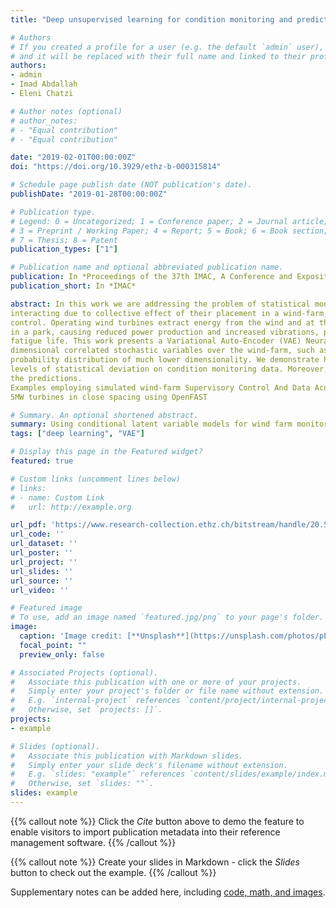 ```yaml
---
title: "Deep unsupervised learning for condition monitoring and prediction of high dimensional data with application on windfarm SCADA data"

# Authors
# If you created a profile for a user (e.g. the default `admin` user), write the username (folder name) here 
# and it will be replaced with their full name and linked to their profile.
authors:
- admin
- Imad Abdallah
- Eleni Chatzi

# Author notes (optional)
# author_notes:
# - "Equal contribution"
# - "Equal contribution"

date: "2019-02-01T00:00:00Z"
doi: "https://doi.org/10.3929/ethz-b-000315814"

# Schedule page publish date (NOT publication's date).
publishDate: "2019-01-28T00:00:00Z"

# Publication type.
# Legend: 0 = Uncategorized; 1 = Conference paper; 2 = Journal article;
# 3 = Preprint / Working Paper; 4 = Report; 5 = Book; 6 = Book section;
# 7 = Thesis; 8 = Patent
publication_types: ["1"]

# Publication name and optional abbreviated publication name.
publication: In *Proceedings of the 37th IMAC, A Conference and Exposition on Structural Dynamics 2019*
publication_short: In *IMAC*

abstract: In this work we are addressing the problem of statistical modeling of the joint distribution of data collected from wind turbines
interacting due to collective effect of their placement in a wind-farm, the wind characteristics (speed/orientation) and the turbine
control. Operating wind turbines extract energy from the wind and at the same time produce wakes on the down-wind turbines
in a park, causing reduced power production and increased vibrations, potentially contributing in a detrimental manner to
fatigue life. This work presents a Variational Auto-Encoder (VAE) Neural Network architecture capable of mapping the high
dimensional correlated stochastic variables over the wind-farm, such as power production and wind speed, to a parametric
probability distribution of much lower dimensionality. We demonstrate how a trained VAE can be used in order to quantify
levels of statistical deviation on condition monitoring data. Moreover, we demonstrate how the VAE can be used for pretraining an inference model, capable of predicting the power production of the farm together with bounds on the uncertainty of
the predictions.
Examples employing simulated wind-farm Supervisory Control And Data Acquisition (SCADA) data are presented. The simulated farm data are acquired from a Dynamic Wake Meandering (DWM) simulation of a small wind farm comprised of nine
5MW turbines in close spacing using OpenFAST

# Summary. An optional shortened abstract.
summary: Using conditional latent variable models for wind farm monitoring data.
tags: ["deep learning", "VAE"]

# Display this page in the Featured widget?
featured: true

# Custom links (uncomment lines below)
# links:
# - name: Custom Link
#   url: http://example.org

url_pdf: 'https://www.research-collection.ethz.ch/bitstream/handle/20.500.11850/315814/4586_myl.pdf?sequence=1&isAllowed=y'
url_code: ''
url_dataset: ''
url_poster: ''
url_project: ''
url_slides: ''
url_source: ''
url_video: ''

# Featured image
# To use, add an image named `featured.jpg/png` to your page's folder. 
image:
  caption: 'Image credit: [**Unsplash**](https://unsplash.com/photos/pLCdAaMFLTE)'
  focal_point: ""
  preview_only: false

# Associated Projects (optional).
#   Associate this publication with one or more of your projects.
#   Simply enter your project's folder or file name without extension.
#   E.g. `internal-project` references `content/project/internal-project/index.md`.
#   Otherwise, set `projects: []`.
projects:
- example

# Slides (optional).
#   Associate this publication with Markdown slides.
#   Simply enter your slide deck's filename without extension.
#   E.g. `slides: "example"` references `content/slides/example/index.md`.
#   Otherwise, set `slides: ""`.
slides: example
---
```


{{% callout note %}}
Click the *Cite* button above to demo the feature to enable visitors to import publication metadata into their reference management software.
{{% /callout %}}

{{% callout note %}}
Create your slides in Markdown - click the *Slides* button to check out the example.
{{% /callout %}}

Supplementary notes can be added here, including [code, math, and images](https://wowchemy.com/docs/writing-markdown-latex/).
